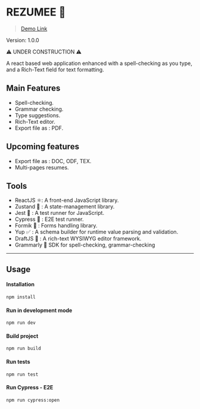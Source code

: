 # REZUMEE 📄

> [Demo Link](https://rezumee-wine.vercel.app/)

Version: 1.0.0

⚠️ UNDER CONSTRUCTION ⚠️

A react based web application enhanced with a spell-checking as you type, and a Rich-Text field for text formatting.

## Main Features

-   Spell-checking.
-   Grammar checking.
-   Type suggestions.
-   Rich-Text editor.
-   Export file as : PDF.

## Upcoming features

-   Export file as : DOC, ODF, TEX.
-   Multi-pages resumes.

## Tools

-   ReactJS ⚛️: A front-end JavaScript library.
-   Zustand 🐻 : A state-management library.
-   Jest 🧪 : A test runner for JavaScript.
-   Cypress 🧪 : E2E test runner.
-   Formik 📄 : Forms handling library.
-   Yup ✅ : A schema builder for runtime value parsing and validation.
-   DraftJS 📄 : A rich-text WYSIWYG editor framework.
-   Grammarly 📝 SDK for spell-checking, grammar-checking

---

## Usage

#### Installation

```
npm install
```

#### Run in development mode

```
npm run dev
```

#### Build project

```
npm run build
```

#### Run tests

```
npm run test
```

#### Run Cypress - E2E

```
npm run cypress:open
```
